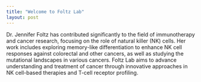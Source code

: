 ```yaml
---
title: "Welcome to Foltz Lab"
layout: post
---
```


Dr. Jennifer Foltz has contributed significantly to the field of immunotherapy and cancer research, focusing on the role of natural killer (NK) cells. Her work includes exploring memory-like differentiation to enhance NK cell responses against colorectal and other cancers, as well as studying the mutational landscapes in various cancers. Foltz Lab aims to advance understanding and treatment of cancer through innovative approaches in NK cell-based therapies and T-cell receptor profiling. 



